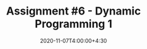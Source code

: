 ---
type: assignment
date: 2020-11-07T4:00:00+4:30
title: 'Assignment #6 - Dynamic Programming 1'
pdf: /static_files/assignments/assignment6.pdf
attachment: /static_files/assignments/A6.zip
#solutions: /static_files/assignments
due: 2020-11-14T23:59:00+3:30
---